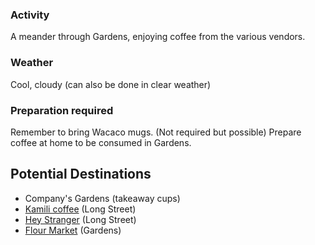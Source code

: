 ### Activity
A meander through Gardens, enjoying coffee from the various vendors.
### Weather 
Cool, cloudy (can also be done in clear weather)
### Preparation required 
Remember to bring Wacaco mugs.
(Not required but possible) Prepare coffee at home to be consumed in Gardens.
## Potential Destinations 
- Company's Gardens (takeaway cups)
- [Kamili coffee](https://www.google.com/url?sa=t&source=web&rct=j&opi=89978449&url=https://kamilicoffee.co.za/&ved=2ahUKEwijjPXf_9qIAxVwSvEDHSCbI-8QFnoECFYQAQ&usg=AOvVaw120iDPtY6vZkzf-iR7dJB4) (Long Street)
- [Hey Stranger](https://www.google.com/url?sa=t&source=web&rct=j&opi=89978449&url=https://magazine.coffee/blog/1/6761/new-kid-on-the-block-hey-stranger&ved=2ahUKEwjX8Nnq_9qIAxVAVPEDHYTJKwQQFnoECEcQAQ&usg=AOvVaw0PxhjqmPC5_3s0qvmMmqUp) (Long Street)
- [Flour Market](https://www.whatfoodgroup.com/flour-market-cape-town) (Gardens)